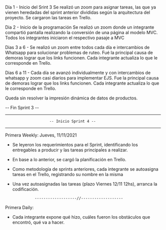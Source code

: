 Día 1 - Inicio del Srint 3
Se realizó un zoom para asignar tareas, las que ya vienen
heredadas del sprint anterior divididas según la arquitectura
del proyecto.
Se cargaron las tareas en Trello.

Dia 2 - Inicio de la programación
Se realizó un zoom donde un integrante compartió pantalla
realizando la conversión de una página al modelo MVC.
Todos los integrantes iniciaron el respectivo pasaje 
a MVC

Dias 3 a 6 - Se realizó un zoom entre todos cada día e intercambios de Whatsapp
para solucionar problemas de ruteo. Fué la principal causa de demoras
lograr que los links funcionen. Cada integrante actualiza lo que le corresponde
en Trello.

Dias 6 a 11 - Cada día se avanzó individualmente y con intercambios de 
whatsapp y zoom casi diarios para implementar EJS. Fue la principal causa de demoras
lograr que los links funcionen. Cada integrante actualiza lo que le corresponde
en Trello.

Queda sin resolver la impresión dinámica de datos de productos.

-- Fin Sprint 3 --

-------------------------------------------------------------------------
                        -- Inicio Sprint 4 --
-------------------------------------------------------------------------
Primera Weekly: Jueves, 11/11/2021

- Se leyeron los requerimientos para el Sprint,
identificando los entregables a producir y las tareas principales
a realizar.
- En base a lo anterior, se cargó la planificación
en Trello.
- Como metodología de sprints anteriores, cada integrante se autoasigna 
tareas en el Trello, registrando su nombre en la misma

- Una vez autoasignadas las tareas (plazo Viernes 12/11 12hs), 
arranca la codificación.

                -------------------//-------------------

Primera Daily: 

- Cada integrante expone qué hizo, cuáles fueron los obstáculos
que encontró, qué va a hacer.

